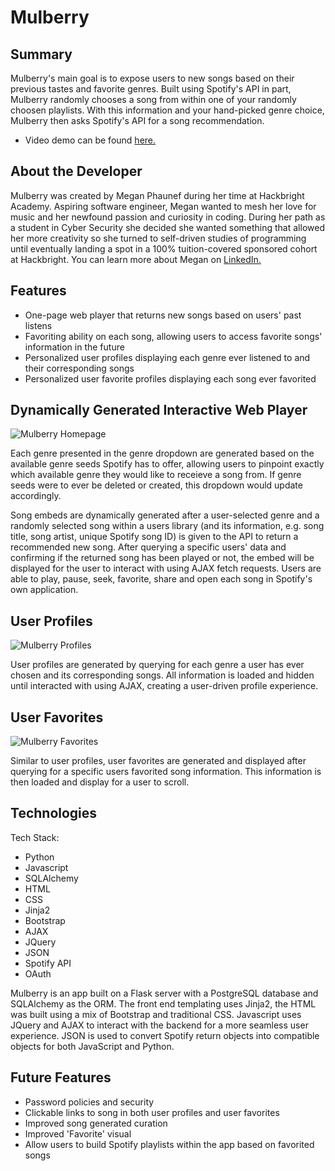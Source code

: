 # **Mulberry**

 	
## Summary
Mulberry's main goal is to expose users to new songs based on their previous tastes and favorite genres. Built using Spotify's API in part, Mulberry randomly chooses a song from within one of your randomly choosen playlists. With this information and your hand-picked genre choice, Mulberry then asks Spotify's API for a song recommendation.
- Video demo can be found [here.](https://www.youtube.com/watch?v=fsW1cm_sweE)


## About the Developer
 Mulberry was created by Megan Phaunef during her time at Hackbright Academy. Aspiring software engineer, Megan wanted to mesh her love for music and her newfound passion and curiosity in coding. During her path as a student in Cyber Security she decided she wanted something that allowed her more creativity so she turned to self-driven studies of programming until eventually landing a spot in a 100% tuition-covered sponsored cohort at Hackbright. You can learn more about Megan on [LinkedIn.](https://www.linkedin.com/in/megan-phaunef/)


## Features

- One-page web player that returns new songs based on users' past listens 
- Favoriting ability on each song, allowing users to access favorite songs' information in the future
- Personalized user profiles displaying each genre ever listened to and their corresponding songs
- Personalized user favorite profiles displaying each song ever favorited

## Dynamically Generated Interactive Web Player
![Mulberry Homepage](d1.png)

Each genre presented in the genre dropdown are generated based on the available genre seeds Spotify has to offer, allowing users to pinpoint exactly which available genre they would like to receieve a song from. If genre seeds were to ever be deleted or created, this dropdown would update accordingly.

Song embeds are dynamically generated after a user-selected genre and a randomly selected song within a users library (and its information, e.g. song title, song artist, unique Spotify song ID) is given to the API to return a recommended new song. After querying a specific users' data and confirming if the returned song has been played or not, the embed will be displayed for the user to interact with using AJAX fetch requests. Users are able to play, pause, seek, favorite, share and open each song in Spotify's own application.


## User Profiles
![Mulberry Profiles](d2.png)

User profiles are generated by querying for each genre a user has ever chosen and its corresponding songs. All information is loaded and hidden until interacted with using AJAX, creating a user-driven profile experience.


## User Favorites
![Mulberry Favorites](d3.png)

Similar to user profiles, user favorites are generated and displayed after querying for a specific users favorited song information. This information is then loaded and display for a user to scroll.


## Technologies


Tech Stack:

- Python
- Javascript
- SQLAlchemy
- HTML
- CSS
- Jinja2
- Bootstrap
- AJAX
- JQuery
- JSON
- Spotify API
- OAuth

Mulberry is an app built on a Flask server with a PostgreSQL database and SQLAlchemy as the ORM. The front end templating uses Jinja2, the HTML was built using a mix of Bootstrap and traditional CSS. Javascript uses JQuery and AJAX to interact with the backend for a more seamless user experience. JSON is used to convert Spotify return objects into compatible objects for both JavaScript and Python.


## Future Features
- Password policies and security
- Clickable links to song in both user profiles and user favorites
- Improved song generated curation
- Improved 'Favorite' visual
- Allow users to build Spotify playlists within the app based on favorited songs